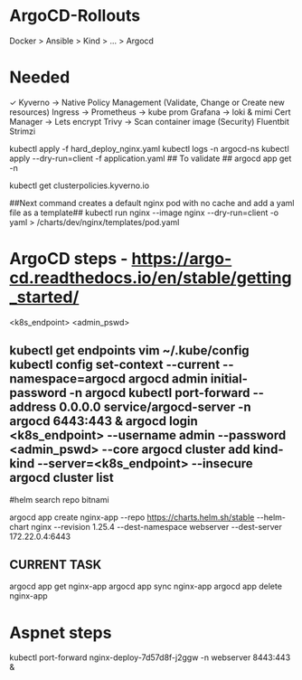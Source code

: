 # ArgoCD-Rollouts
Docker > Ansible > Kind > ... > Argocd

# Needed 
✓ Kyverno    -> Native Policy Management (Validate, Change or Create new resources)
Ingress      ->
Prometheus   -> kube prom
Grafana      -> loki & mimi
Cert Manager -> Lets encrypt
Trivy        -> Scan container image (Security)
Fluentbit
Strimzi

kubectl apply -f hard_deploy_nginx.yaml
kubectl logs <argocd-server-name> -n argocd-ns
kubectl apply --dry-run=client -f application.yaml ## To validate ##
argocd app get <application-name> -n <namespace>


kubectl get clusterpolicies.kyverno.io

##Next command creates a default nginx pod with no cache and add a yaml file as a template## 
kubectl run nginx --image nginx --dry-run=client -o yaml > /charts/dev/nginx/templates/pod.yaml

# ArgoCD steps - https://argo-cd.readthedocs.io/en/stable/getting_started/

<!-- 
argocd admin initial-password -n argocd
#kubectl get secret argocd-initial-admin-secret -n argocd -o jsonpath="{.data.password}" | base64 -d
kubectl port-forward svc/argocd-server -n argocd 6443:443 # --username=admin --password=A_SENHA_POR_FAVOR
argocd login 172.22.0.4:6443
username: admin
password: 9E5iSNhTC1TRbG4A -> decrypt using base64 
#argocd login 127.0.0.1:8080 --username admin --password "$ARGOCD_INITIAL_PASSWORD"
#kubectl config view
--> 
<k8s_endpoint> <admin_pswd>

kubectl get endpoints
vim ~/.kube/config
kubectl config set-context --current --namespace=argocd
argocd admin initial-password -n argocd
kubectl port-forward --address 0.0.0.0 service/argocd-server -n argocd 6443:443 &
argocd login <k8s_endpoint> --username admin --password <admin_pswd> --core
argocd cluster add kind-kind --server=<k8s_endpoint> --insecure
argocd cluster list
---
#helm search repo bitnami
<!-- argocd app create nginx-ingress --repo https://charts.helm.sh/stable --helm-chart nginx-ingress --revision 1.24.3 --dest-namespace nginx-ingress --dest-server 172.22.0.4:6443 -->
argocd app create nginx-app --repo https://charts.helm.sh/stable --helm-chart nginx --revision 1.25.4 --dest-namespace webserver --dest-server 172.22.0.4:6443
## CURRENT TASK ##
argocd app get nginx-app
argocd app sync nginx-app
argocd app delete nginx-app

# Aspnet steps

kubectl port-forward nginx-deploy-7d57d8f-j2ggw -n webserver 8443:443 &